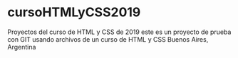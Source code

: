 # cursoHTMLyCSS2019
Proyectos del curso de HTML y CSS de 2019
este es un proyecto de prueba con GIT usando archivos de un curso de HTML y CSS 
Buenos Aires, Argentina
